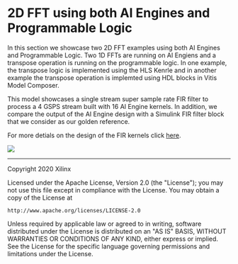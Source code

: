 # 2D FFT using both AI Engines and Programmable Logic
In this section we showcase two 2D FFT examples using both AI Engines and Programmable Logic. 
Two 1D FFTs are running on AI Engiens and a transpose operation is running on the programmable logic.
In one example, the transpose logic is implemented using the HLS Kenrle and in another example the transpose operation is implemted using HDL blocks in Vitis Model Composer.

This model showcases a single stream super sample rate FIR filter to process a 4 GSPS stream built with 16 AI Engine kernels. In addition, we compare the output of the AI Engine design with a Simulink FIR filter block that we consider as our golden reference.

For more detials on the design of the FIR kernels click [here](https://github.com/Xilinx/Vitis-Tutorials/blob/master/AI_Engine_Development/Design_Tutorials/02-super_sampling_rate_fir/SingleStreamSSR/README.md). 


![](images/SingleStreamSSR.PNG)

------------
Copyright 2020 Xilinx

Licensed under the Apache License, Version 2.0 (the "License");
you may not use this file except in compliance with the License.
You may obtain a copy of the License at

    http://www.apache.org/licenses/LICENSE-2.0

Unless required by applicable law or agreed to in writing, software
distributed under the License is distributed on an "AS IS" BASIS,
WITHOUT WARRANTIES OR CONDITIONS OF ANY KIND, either express or implied.
See the License for the specific language governing permissions and
limitations under the License.
